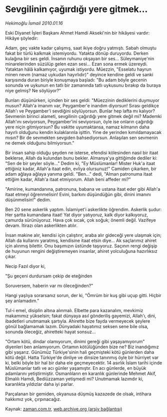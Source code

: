 # Sevgilinin çağırdığı yere gitmek...

*Hekimoğlu İsmail 2010.01.16*

<tr><td class="metin" colspan="2" style="padding-top: 20px; padding-left: 5px; ">Eski Diyanet İşleri Başkanı Ahmet Hamdi Akseki'nin bir hikâyesi vardır: Hikâye şöyledir:</td></tr><tr><td class="metin" colspan="2" style="padding-top: 20px; padding-left: 5px; "><p> Adam, geç vakte kadar çalışmış, saat ikiye doğru yatmıştı. Sabah olmuştu fakat bir türlü kalkmak istemiyordu. Yatakta dönüp duruyordu. Derken kulağına bir ses geldi. İnsanın ruhunu okşayan bir ses... Süleymaniye'nin minarelerinden süzülüp gelen ezan sesi... Ezan sona ermek üzereydi. Yataktan hâlâ kalkamıyor, uyumak istiyordu. Müezzin, "Esselatu hayrun minen nevm (namaz uykudan hayırlıdır)" deyince kendine geldi ve sanki karşısında duran biriyle konuşmaya başladı: "Bu adam böyle gecenin sonunda ve uykunun en tatlı bir zamanında tatlı uykusunu bırakıp da buraya niye gelmiş? Ne söylüyor?"
<p> Bunları düşünürken, içinden bir ses geldi: "Müezzinin dediklerini duymuyor musun? Allah'a imanım var, Peygamber'e inandım diyorsun! Sırası geldikçe Allah'ı ve Peygamber'i sevdiğini söylüyorsun. Bunlar hep lafta mı kalıyor? Sevmenin birinci alameti, sevgilinin çağırdığı yere gitmek değil mi? Mademki Allah'ını seviyorsun, Peygamber'ini seviyorsun, öyle ise onların çağırdığı yere niçin gitmiyorsun? Bu vakitte uyumaktansa, namaz kılmanın daha hayırlı olduğunu kendin kulaklarınla işittin. Yine de yerinden kımıldamayacak mısın? Bir de sevmekten sevgiden bahsediyorsun. Anlaşılan sen sevmenin ne demek olduğunu bilmiyorsun."
<p> Bir insan sahip olduğu şeyden ne isterse, efendisi kölesinden nasıl bir itaat beklerse, Allah da kulundan bunu bekler. Almanya'ya gittiğimde dediler ki: "Sen de bir şeyler söyle..." Dedim ki, "Ey Müslümanlar! Mister Huk'a itaat ettiğiniz kadar, Allah'a itaat edin, evliya olursunuz!" Camiden çıkarken, bir adam ağlaya ağlaya yanıma geldi. "Ben..." dedi, "Alman patronuma itaat ettiğim kadar, Allah'a itaat etmiyorum. Allah beni affeder mi?"
<p>"Amirine, kumandanına, patronuna, babana ve ustana itaat eder gibi Allah'a itaat etmeyi öğrenmelisin! Evini, barkını düşündüğün gibi, dinini imanını düşünmelisin!" dedim.
<p> Ben 20 sene askerlik yaptım. İslamiyet'i askerlikte öğrendim. Askerlik şudur: Her şartta kumandana itaat! Yat diyor yatıyoruz, kalk diyor kalkıyoruz, çamurda sürünüyoruz. Hava çok sıcak, çok soğuk; önemli değil. Vazifeye devam. İtirazı olan askerlikten atılır.
<p> İnsan makine alır, kendisi için çalıştırır, araba alır gideceği yere ulaşmak için; Allah da kullarını yaratmış, kendisine itaat etsin diye... Ak saçlarımız ahiret için alınmış bilettir. Onu başımızın üstünde taşıyoruz. Saçının rengi değişip de huyunun rengini değiştiremeyen insanlar, ahiret yolculuğuna hazırlıksız çıkar.
<p> Necip Fazıl diyor ki,
<p> "Şu geçeni durdursam çekip de eteğinden
<p> Soruversem, haberin var mı öleceğinden?"
<p> Hangi yaşlıya sorarsanız sorun, der ki, "Ömrüm bir kuş gibi uçup gitti. Hiçbir şey anlamadım."
<p>Tul-i emel, disiplin altına alınmalı. Elbette para kazanalım, mevkimiz makamımız yükselsin; fakat dünyaya asıl gönderiliş gayemizi, Allah'ı, dini, ibadetleri unutmamak şartıyla. Ahirette bize fayda vermeyecek şeylere gönül bağlamamak lazım. Dünyadaki hayatımız seksen sene bile olsa, sonunda öleceğiz, ahiretteki hayat sonsuz... 
<p> "Ortam kötü, dindar olamıyorum, dinimi gereği gibi yaşayamıyorum" diyenleri ben anlamıyorum. Ortamın kötülüğünden bize ne? Biz inandığımız gibi yaşarız. Günümüz Türkiye'sinin hali geçmişteki kötü günlerden daha kötü değil. Hatta Türkiye'de dinliye ve dinsize tanınmış öyle bir hürriyet var ki, belki böyle bir hal bir daha ele geçmeyecektir. 14 asırlık İslam tarihi içinde Müslümanlar tatlı ve acı günler yaşamıştır. En acı günlerde, en büyük adamlarını yetiştirmiştir. Osmanlıların en karanlık günlerinde Mehmet Akif, Elmalılı Hamdi, Bediüzzaman yetişmedi mi? Unutmamak lazımdır ki, karanlıkta yıldızlar daha iyi parlar.
<p> Parçalanan bir gemiden, okyanusa düşmüş kazazede de olsak, intihara hakkımız yok, çırpınacağız. <br/></p></p></p></p></p></p></p></p></p></p></p></p></p></td></tr>

Kaynak: [zaman.com.tr](http://zaman.com.tr/yazar.do?yazino=941308), [web.archive.org (arşiv bağlantısı)](http://web.archive.org/web/20100128204537/http://www.zaman.com.tr:80/yazar.do?yazino=941308)
